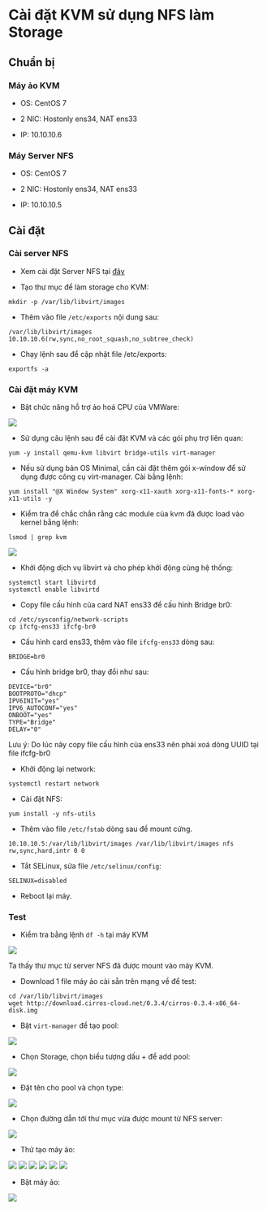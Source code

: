 # Cài đặt KVM sử dụng NFS làm Storage

## Chuẩn bị

### Máy ảo KVM 

- OS: CentOS 7

- 2 NIC: Hostonly ens34, NAT ens33

- IP: 10.10.10.6

### Máy Server NFS 

- OS: CentOS 7

- 2 NIC: Hostonly ens34, NAT ens33

- IP: 10.10.10.5

## Cài đặt 

### Cài server NFS 

- Xem cài đặt Server NFS tại [đây](https://github.com/doedoe12/Internship/blob/master/KVM/NFS/lab_nfs.md)

- Tạo thư mục để làm storage cho KVM:

```
mkdir -p /var/lib/libvirt/images
```

- Thêm vào file `/etc/exports` nội dung sau:

```
/var/lib/libvirt/images 10.10.10.6(rw,sync,no_root_squash,no_subtree_check)
```

- Chạy lệnh sau để cập nhật file /etc/exports:

`exportfs -a`

### Cài đặt máy KVM 

- Bật chức năng hỗ trợ ảo hoá CPU của VMWare:

<img src="img/03.jpg">

- Sử dụng câu lệnh sau để cài đặt KVM và các gói phụ trợ liên quan:

`yum -y install qemu-kvm libvirt bridge-utils virt-manager`

- Nếu sử dụng bản OS Minimal, cần cài đặt thêm gói x-window để sử dụng được công cụ virt-manager. Cài bằng lệnh:

`yum install "@X Window System" xorg-x11-xauth xorg-x11-fonts-* xorg-x11-utils -y`

- Kiểm tra để chắc chắn rằng các module của kvm đã được load vào kernel bằng lệnh:

`lsmod | grep kvm`

<img src="img/04.jpg">

- Khởi động dịch vụ libvirt và cho phép khởi động cùng hệ thống:

```
systemctl start libvirtd
systemctl enable libvirtd 
```

- Copy file cấu hình của card NAT ens33 để cấu hình Bridge br0:

```
cd /etc/sysconfig/network-scripts
cp ifcfg-ens33 ifcfg-br0 
```

- Cấu hình card ens33, thêm vào file `ifcfg-ens33` dòng sau:

```
BRIDGE=br0
```

- Cấu hình bridge br0, thay đổi như sau:

```
DEVICE="br0"
BOOTPROTO="dhcp"
IPV6INIT="yes"
IPV6_AUTOCONF="yes"
ONBOOT="yes"
TYPE="Bridge"
DELAY="0"
```

Lưu ý: Do lúc nãy copy file cấu hình của ens33 nên phải xoá dòng UUID tại file ifcfg-br0

- Khởi động lại network:

`systemctl restart network`

- Cài đặt NFS:

`yum install -y nfs-utils`

- Thêm vào file `/etc/fstab` dòng sau để mount cứng.

```
10.10.10.5:/var/lib/libvirt/images /var/lib/libvirt/images nfs rw,sync,hard,intr 0 0
```

- Tắt SELinux, sửa file `/etc/selinux/config`:

```
SELINUX=disabled
```

- Reboot lại máy.

### Test

- Kiểm tra bằng lệnh `df -h` tại máy KVM 

<img src="img/05.jpg">

Ta thấy thư mục từ server NFS đã được mount vào máy KVM.

- Download 1 file máy ảo cài sẵn trên mạng về để test:

```
cd /var/lib/libvirt/images
wget http://download.cirros-cloud.net/0.3.4/cirros-0.3.4-x86_64-disk.img
```

- Bật `virt-manager` để tạo pool:

<img src="img/06.jpg">

- Chọn Storage, chọn biểu tượng dấu + để add pool:

<img src="img/07.jpg">

- Đặt tên cho pool và chọn type:

<img src="img/08.jpg">

- Chọn đường dẫn tới thư mục vừa được mount từ NFS server:

<img src="img/09.jpg">

- Thử tạo máy ảo:

<img src="img/10.jpg">

<img src="img/11.jpg">

<img src="img/12.jpg">

<img src="img/13.jpg">

<img src="img/14.jpg">

<img src="img/15.jpg">

- Bật máy ảo:

<img src="img/16.jpg">